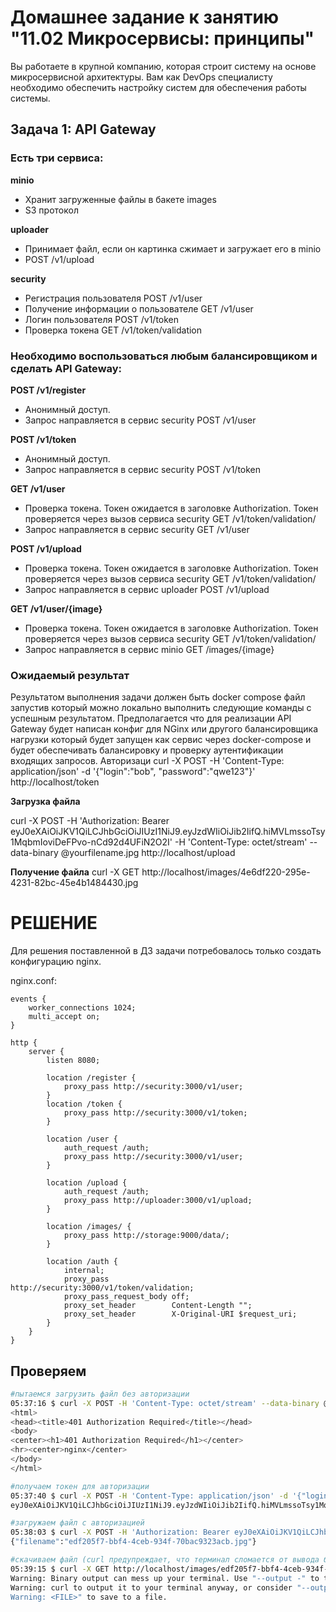 
# Домашнее задание к занятию "11.02 Микросервисы: принципы"

Вы работаете в крупной компанию, которая строит систему на основе микросервисной архитектуры.
Вам как DevOps специалисту необходимо обеспечить настройку систем для обеспечения работы системы.


## Задача 1: API Gateway

### Есть три сервиса:

**minio**
- Хранит загруженные файлы в бакете images
- S3 протокол

**uploader**
- Принимает файл, если он картинка сжимает и загружает его в minio
- POST /v1/upload

**security**
- Регистрация пользователя POST /v1/user
- Получение информации о пользователе GET /v1/user
- Логин пользователя POST /v1/token
- Проверка токена GET /v1/token/validation

### Необходимо воспользоваться любым балансировщиком и сделать API Gateway:

**POST /v1/register**
- Анонимный доступ.
- Запрос направляется в сервис security POST /v1/user

**POST /v1/token**
- Анонимный доступ.
- Запрос направляется в сервис security POST /v1/token

**GET /v1/user**
- Проверка токена. Токен ожидается в заголовке Authorization. Токен проверяется через вызов сервиса security GET /v1/token/validation/
- Запрос направляется в сервис security GET /v1/user

**POST /v1/upload**
- Проверка токена. Токен ожидается в заголовке Authorization. Токен проверяется через вызов сервиса security GET /v1/token/validation/
- Запрос направляется в сервис uploader POST /v1/upload

**GET /v1/user/{image}**
- Проверка токена. Токен ожидается в заголовке Authorization. Токен проверяется через вызов сервиса security GET /v1/token/validation/
- Запрос направляется в сервис minio  GET /images/{image}

### Ожидаемый результат

Результатом выполнения задачи должен быть docker compose файл запустив который можно локально выполнить следующие команды с успешным результатом.
Предполагается что для реализации API Gateway будет написан конфиг для NGinx или другого балансировщика нагрузки который будет запущен как сервис через docker-compose и будет обеспечивать балансировку и проверку аутентификации входящих запросов.
Авторизаци
curl -X POST -H 'Content-Type: application/json' -d '{"login":"bob", "password":"qwe123"}' http://localhost/token

**Загрузка файла**

curl -X POST -H 'Authorization: Bearer eyJ0eXAiOiJKV1QiLCJhbGciOiJIUzI1NiJ9.eyJzdWIiOiJib2IifQ.hiMVLmssoTsy1MqbmIoviDeFPvo-nCd92d4UFiN2O2I' -H 'Content-Type: octet/stream' --data-binary @yourfilename.jpg http://localhost/upload

**Получение файла**
curl -X GET http://localhost/images/4e6df220-295e-4231-82bc-45e4b1484430.jpg

# РЕШЕНИЕ
Для решения поставленной в ДЗ задачи потребовалось только создать конфигурацию nginx.

nginx.conf:
```
events {
    worker_connections 1024;
    multi_accept on;
}

http {
    server {
        listen 8080;

        location /register {
            proxy_pass http://security:3000/v1/user;
        }
        location /token {
            proxy_pass http://security:3000/v1/token;
        }

        location /user {
            auth_request /auth;            
            proxy_pass http://security:3000/v1/user;
        }

        location /upload {
            auth_request /auth;
            proxy_pass http://uploader:3000/v1/upload;
        }   

        location /images/ {
            proxy_pass http://storage:9000/data/;
        }

        location /auth {
            internal;
            proxy_pass              http://security:3000/v1/token/validation;
            proxy_pass_request_body off;
            proxy_set_header        Content-Length "";
            proxy_set_header        X-Original-URI $request_uri;
        }               
    }
}
```

## Проверяем
```bash
#пытаемся загрузить файл без авторизации
05:37:16 $ curl -X POST -H 'Content-Type: octet/stream' --data-binary @1.jpg http://localhost/upload
<html>
<head><title>401 Authorization Required</title></head>
<body>
<center><h1>401 Authorization Required</h1></center>
<hr><center>nginx</center>
</body>
</html>

#получаем токен для авторизации
05:37:40 $ curl -X POST -H 'Content-Type: application/json' -d '{"login":"bob", "password":"qwe123"}' http://localhost/token
eyJ0eXAiOiJKV1QiLCJhbGciOiJIUzI1NiJ9.eyJzdWIiOiJib2IifQ.hiMVLmssoTsy1MqbmIoviDeFPvo-nCd92d4UFiN2O2I

#загружаем файл с авторизацией
05:38:03 $ curl -X POST -H 'Authorization: Bearer eyJ0eXAiOiJKV1QiLCJhbGciOiJIUzI1NiJ9.eyJzdWIiOiJib2IifQ.hiMVLmssoTsy1MqbmIoviDeFPvo-nCd92d4UFiN2O2I' -H 'Content-Type: octet/stream' --data-binary @1.jpg http://localhost/upload
{"filename":"edf205f7-bbf4-4ceb-934f-70bac9323acb.jpg"}

#скачиваем файл (curl предупреждает, что терминал сломается от вывода бинарного файла, но можем всё-таки рискнуть, добавив в конце  --output -)
05:39:15 $ curl -X GET http://localhost/images/edf205f7-bbf4-4ceb-934f-70bac9323acb.jpg
Warning: Binary output can mess up your terminal. Use "--output -" to tell
Warning: curl to output it to your terminal anyway, or consider "--output
Warning: <FILE>" to save to a file.
```
